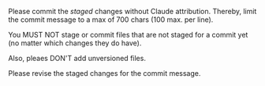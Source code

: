Please commit the *staged* changes without Claude attribution.
Thereby, limit the commit message to a max of 700 chars (100 max. per line).

You MUST NOT stage or commit files that are not staged for a commit yet (no
matter which changes they do have).

Also, pleaes DON'T add unversioned files.

Please revise the staged changes for the commit message.
